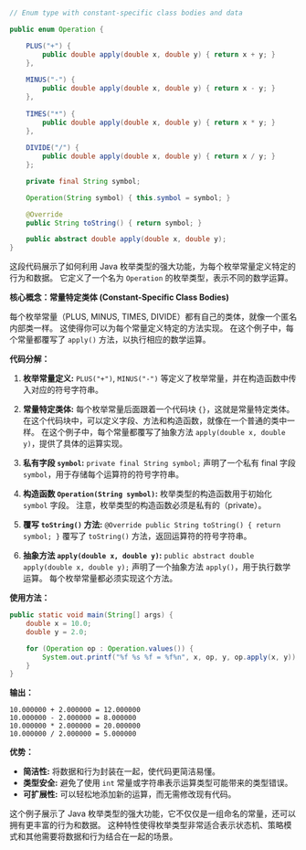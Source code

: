 ```java

// Enum type with constant-specific class bodies and data

public enum Operation {

    PLUS("+") {
        public double apply(double x, double y) { return x + y; }
    },
    
    MINUS("-") {
        public double apply(double x, double y) { return x - y; }
    },
    
    TIMES("*") {
        public double apply(double x, double y) { return x * y; }
    },
    
    DIVIDE("/") {
        public double apply(double x, double y) { return x / y; }
    };

    private final String symbol;

    Operation(String symbol) { this.symbol = symbol; }

    @Override
    public String toString() { return symbol; }

    public abstract double apply(double x, double y);
}

```

这段代码展示了如何利用 Java 枚举类型的强大功能，为每个枚举常量定义特定的行为和数据。  它定义了一个名为 `Operation` 的枚举类型，表示不同的数学运算。

**核心概念：常量特定类体 (Constant-Specific Class Bodies)**

每个枚举常量（PLUS, MINUS, TIMES, DIVIDE）都有自己的类体，就像一个匿名内部类一样。  这使得你可以为每个常量定义特定的方法实现。  在这个例子中，每个常量都覆写了 `apply()` 方法，以执行相应的数学运算。

**代码分解：**

1. **枚举常量定义:**  `PLUS("+")`, `MINUS("-")` 等定义了枚举常量，并在构造函数中传入对应的符号字符串。

2. **常量特定类体:**  每个枚举常量后面跟着一个代码块 `{}`，这就是常量特定类体。  在这个代码块中，可以定义字段、方法和构造函数，就像在一个普通的类中一样。  在这个例子中，每个常量都覆写了抽象方法 `apply(double x, double y)`，提供了具体的运算实现。

3. **私有字段 `symbol`:**  `private final String symbol;` 声明了一个私有 final 字段 `symbol`，用于存储每个运算符的符号字符串。

4. **构造函数 `Operation(String symbol)`:**  枚举类型的构造函数用于初始化 `symbol` 字段。  注意，枚举类型的构造函数必须是私有的（private）。

5. **覆写 `toString()` 方法:**  `@Override public String toString() { return symbol; }` 覆写了 `toString()` 方法，返回运算符的符号字符串。

6. **抽象方法 `apply(double x, double y)`:**  `public abstract double apply(double x, double y);` 声明了一个抽象方法 `apply()`，用于执行数学运算。  每个枚举常量都必须实现这个方法。

**使用方法：**

```java
public static void main(String[] args) {
    double x = 10.0;
    double y = 2.0;

    for (Operation op : Operation.values()) {
        System.out.printf("%f %s %f = %f%n", x, op, y, op.apply(x, y));
    }
}
```

**输出：**

```
10.000000 + 2.000000 = 12.000000
10.000000 - 2.000000 = 8.000000
10.000000 * 2.000000 = 20.000000
10.000000 / 2.000000 = 5.000000
```

**优势：**

* **简洁性:**  将数据和行为封装在一起，使代码更简洁易懂。
* **类型安全:**  避免了使用 `int` 常量或字符串表示运算类型可能带来的类型错误。
* **可扩展性:**  可以轻松地添加新的运算，而无需修改现有代码。


这个例子展示了 Java 枚举类型的强大功能，它不仅仅是一组命名的常量，还可以拥有更丰富的行为和数据。  这种特性使得枚举类型非常适合表示状态机、策略模式和其他需要将数据和行为结合在一起的场景。
